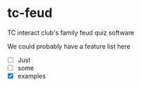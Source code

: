 # tc-feud
TC interact club's family feud quiz software

We could probably have a feature list here
- [ ] Just
- [ ] some
- [x] examples
